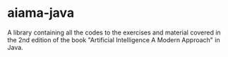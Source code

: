 # aiama-java
A library containing all the codes to the exercises and material covered in the 2nd edition of the book "Artificial Intelligence A Modern Approach" in Java.
